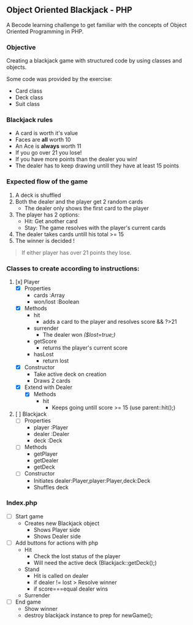 ## Object Oriented Blackjack - PHP
A Becode learning challenge to get familiar with the concepts of Object Oriented Programming in PHP.

### Objective
Creating a blackjack game with structured code by using classes and objects.

Some code was provided by the exercise:
- Card class
- Deck class
- Suit class

### Blackjack rules
- A card is worth it's value
- Faces are **all** worth 10
- An Ace is **always** worth 11
- If you go over 21 you lose!
- If you have more points than the dealer you win!
- The dealer has to keep drawing untill they have at least 15 points

### Expected flow of the game
1. A deck is shuffled
2. Both the dealer and the player get 2 random cards
    - The dealer only shows the first card to the player
3. The player has 2 options:
    - Hit: Get another card
    - Stay: The game resolves with the player's current cards
4. The dealer takes cards untill his total >= 15
5. The winner is decided
!
>If either player has over 21 points they lose.
 
### Classes to create according to instructions:
1. [x] Player
    - [x] Properties
        - cards     :Array
        - won/lost  :Boolean
    -  [x] Methods
        - hit
            - adds a card to the player and resolves score && ?>21
        - surrender
            - The dealer won _($lost=true;)_
        - getScore
            - returns the player's current score
        - hasLost
            - return lost
    - [x] Constructor
        - Take active deck on creation
        - Draws 2 cards
    - [x] Extend with Dealer
        - [x] Methods
            - hit
                - Keeps going untill score >= 15 (use parent::hit();)
2. [ ] Blackjack
    - [ ] Properties
        - player    :Player
        - dealer    :Dealer
        - deck      :Deck
    - [ ] Methods
        - getPlayer
        - getDealer
        - getDeck
    - [ ] Constructor
        - Initiates dealer:Player,player:Player,deck:Deck
        - Shuffles deck
### Index.php
- [ ] Start game
    - Creates new Blackjack object
        - Shows Player side
        - Shows Dealer side
- [ ] Add buttons for actions with php
    - Hit
        - Check the lost status of the player
        - Will need the active deck (Blackjack::getDeck();)
    - Stand
        - Hit is called on dealer
        - if dealer != lost > Resolve winner
        - if score===equal dealer wins
    - Surrender
- [ ] End game
    - Show winner
    - destroy blackjack instance to prep for newGame();